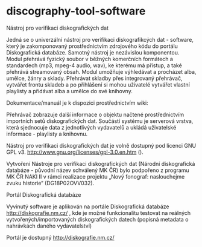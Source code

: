 # discography-tool-software
Nástroj pro verifikaci diskografických dat

Jedná se o univerzální nástroj pro verifikaci diskografikcých dat - software, který je zakomponovaný prostřednictvím zdrojového kódu do portálu Diskografická databáze. Samotný nástroj je nezávislou komponentou. Modul přehrává fyzický soubor v běžných komerčních formátech a standardech (mp3, mpeg-4 audio, wav), ke kterému má přístup, a také přehrává streamovaný obsah. Modul umožňuje výhledávat a procházet alba, umělce, žánry a sklady. Přehrávat skladby přes integrovaný přehrávač, vytvářet frontu skladeb a po přihlášení si mohou uživatelé vytvářet vlastní playlisty a přidávat alba a umělce do své knihovny.

Dokumentace/manuál je k dispozici prostřednictvím wiki: 

Přehrávač zobrazuje další informace o objektu načtené prostřednictvím importních setů diskografických dat. Součástí systému je serverová vrstva, která sjednocuje data z jednotlivých vydavatelů a ukládá uživatelské informace - playlisty a knihovnu.

Nástroj pro verifikaci diskografických dat je volně dostupný pod licenci GNU GPL v3. http://www.gnu.org/licenses/gpl-3.0.en.htm ().

Vytvoření Nástroje pro verifikaci diskografických dat (Národní diskografická databáze - původní název schválený MK ČR) bylo podpořeno z programu MK ČR NAKI II v rámci realizace projektu „Nový fonograf: naslouchejme zvuku historie“ (DG18P02OVV032).

Portál Diskografická databáze

Vyvinutý software je aplikován na portále Diskografická databáze http://diskografie.nm.cz/ , kde je možné funkcionalitu testovat na reálných vytvořených/importovaných diskografických datech  (popisná metadata o nahrávkách daného vydavatelství)

Portál je dostupný http://diskografie.nm.cz/
